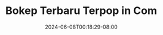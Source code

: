 --- 
title: "Bokep Terbaru Terpop in Com"
description: "  bokep Bokep Terbaru Terpop in Com dood video full terbaru"
date: 2024-06-08T00:18:29-08:00
file_code: "iebuuozgnwbp"
draft: false
cover: "yxynuvh54tgkdvgm.jpg"
tags: ["Bokep", "Terbaru", "Terpop", "Com", "bokep-indo", "bokep-viral", "bokep-ig"]
length: 542
fld_id: "1482980"
foldername: "Aurelbb update"
categories: ["Aurelbb update"]
views: 0
---